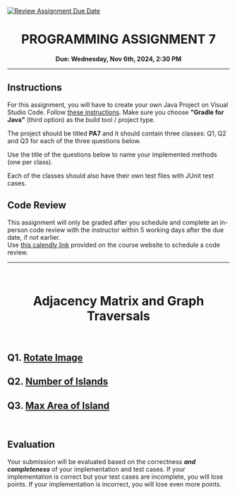 [![Review Assignment Due Date](https://classroom.github.com/assets/deadline-readme-button-22041afd0340ce965d47ae6ef1cefeee28c7c493a6346c4f15d667ab976d596c.svg)](https://classroom.github.com/a/BP_UpTlu)
<center><h1>PROGRAMMING ASSIGNMENT 7</h1>

**Due: Wednesday, Nov 6th, 2024, 2:30 PM**</center>

---
## **Instructions**

For this assignment, you will have to create your own Java Project on Visual Studio Code. Follow [these instructions](https://code.visualstudio.com/docs/java/java-project#_create-a-new-java-project). Make sure you choose **"Gradle for Java"** (third option) as the build tool / project type. 

The project should be titled **PA7** and it should contain three classes: Q1, Q2 and Q3 for each of the three questions below. 

Use the title of the questions below to name your implemented methods (one per class). 

Each of the classes should also have their own test files with JUnit test cases. 

## **Code Review**
This assignment will only be graded after you schedule and complete an in-person code review 
with the instructor within 5 working days after the due date, if not earlier. \
Use [this calendly link](https://calendly.com/ssultan-dpq/) provided on the course website to schedule a code review.

---

<br/>
<h1><center>Adjacency Matrix and Graph Traversals</h1></center>
<br/>

## Q1. [Rotate Image](https://leetcode.com/problems/rotate-image/description/)

## Q2. [Number of Islands](https://leetcode.com/problems/number-of-islands/description/)

## Q3. [Max Area of Island](https://neetcode.io/problems/max-area-of-island)

<br/>

## Evaluation

Your submission will be evaluated based on the correctness **_and completeness_** of your implementation and test cases. If your implementation is correct but your test cases are incomplete, you will lose points. If your implementation is incorrect, you will lose even more points.

